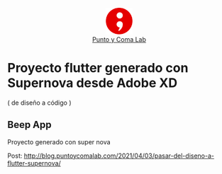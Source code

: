 
<p align="center">
<img height="60px"  src="https://github.com/JavierSolis/Flutter_DemoLibreria_Cliente_1/raw/main/readme/image/logo.png" /><br> <a href="https://blog.puntoycomalab.com">Punto y Coma Lab</a>
<p>


# Proyecto flutter generado con Supernova desde Adobe XD 

( de diseño a código )

## Beep App

Proyecto generado con super nova

Post:
http://blog.puntoycomalab.com/2021/04/03/pasar-del-diseno-a-flutter-supernova/
